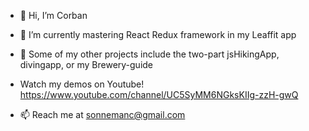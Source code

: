 - 👋 Hi, I’m Corban

- 🌱 I’m currently mastering React Redux framework in my Leaffit app
- 💞️ Some of my other projects include the two-part jsHikingApp, divingapp, or my Brewery-guide
- Watch my demos on Youtube! https://www.youtube.com/channel/UC5SyMM6NGksKIIg-zzH-gwQ
- 📫 Reach me at sonnemanc@gmail.com

<!---
sonnemanc/sonnemanc is a ✨ special ✨ repository because its `README.md` (this file) appears on your GitHub profile.
You can click the Preview link to take a look at your changes.
--->
